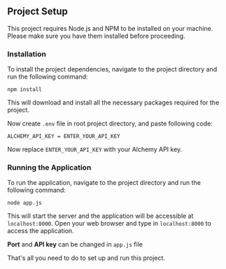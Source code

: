## Project Setup
This project requires Node.js and NPM to be installed on your machine. Please make sure you have them installed before proceeding.

### Installation
To install the project dependencies, navigate to the project directory and run the following command:

```
npm install
```
This will download and install all the necessary packages required for the project.

Now create `.env` file in root project directory, and paste following code:

```
ALCHEMY_API_KEY = ENTER_YOUR_API_KEY
```

Now replace `ENTER_YOUR_API_KEY` with your Alchemy API key.


### Running the Application
To run the application, navigate to the project directory and run the following command:
```
node app.js
```
This will start the server and the application will be accessible at `localhost:8000`. Open your web browser and type in `localhost:8000` to access the application.

**Port** and **API key** can be changed in `app.js` file

That's all you need to do to set up and run this project.
